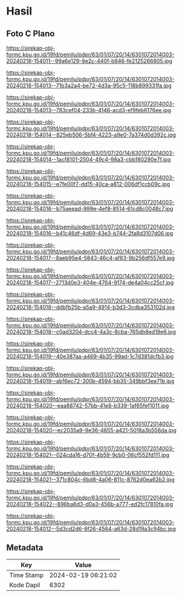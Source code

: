 # Hasil

## Foto C Plano

https://sirekap-obj-formc.kpu.go.id/19fd/pemilu/pdpr/63/01/07/20/14/6301072014003-20240218-154011--99a6e129-8e2c-440f-b846-fe2125266805.jpg

https://sirekap-obj-formc.kpu.go.id/19fd/pemilu/pdpr/63/01/07/20/14/6301072014003-20240218-154013--71b3a2a4-be72-4d3a-95c5-118b899331fa.jpg

https://sirekap-obj-formc.kpu.go.id/19fd/pemilu/pdpr/63/01/07/20/14/6301072014003-20240218-154013--783cef04-233b-4146-acd3-ef9feb6176ee.jpg

https://sirekap-obj-formc.kpu.go.id/19fd/pemilu/pdpr/63/01/07/20/14/6301072014003-20240218-154014--825eb506-5bf4-4223-a9e0-7a374d0d392c.jpg

https://sirekap-obj-formc.kpu.go.id/19fd/pemilu/pdpr/63/01/07/20/14/6301072014003-20240218-154014--1acf8101-2504-49c4-98a3-cbb180290e7f.jpg

https://sirekap-obj-formc.kpu.go.id/19fd/pemilu/pdpr/63/01/07/20/14/6301072014003-20240218-154015--e7fe00f7-dd15-40ca-a812-006df1ccb09c.jpg

https://sirekap-obj-formc.kpu.go.id/19fd/pemilu/pdpr/63/01/07/20/14/6301072014003-20240218-154016--b75aeead-999e-4ef8-8514-61cd8c0048c7.jpg

https://sirekap-obj-formc.kpu.go.id/19fd/pemilu/pdpr/63/01/07/20/14/6301072014003-20240218-154016--b41c46df-4d69-43e3-b744-2fa8d3107d06.jpg

https://sirekap-obj-formc.kpu.go.id/19fd/pemilu/pdpr/63/01/07/20/14/6301072014003-20240218-154017--8aeb95e4-5843-46c4-af83-9b256df557e9.jpg

https://sirekap-obj-formc.kpu.go.id/19fd/pemilu/pdpr/63/01/07/20/14/6301072014003-20240218-154017--2713d0e3-404e-4764-9174-de4a04cc25cf.jpg

https://sirekap-obj-formc.kpu.go.id/19fd/pemilu/pdpr/63/01/07/20/14/6301072014003-20240218-154018--ddbfb25b-a5a9-4914-b3d3-3cdba353102d.jpg

https://sirekap-obj-formc.kpu.go.id/19fd/pemilu/pdpr/63/01/07/20/14/6301072014003-20240218-154018--c0ad3204-dcc4-4a3c-8cba-765db8ed19e6.jpg

https://sirekap-obj-formc.kpu.go.id/19fd/pemilu/pdpr/63/01/07/20/14/6301072014003-20240218-154019--40e387aa-a469-4b35-99ad-1c7d381dcfb3.jpg

https://sirekap-obj-formc.kpu.go.id/19fd/pemilu/pdpr/63/01/07/20/14/6301072014003-20240218-154019--ab16ec72-300b-4594-bb35-349bbf3ee71b.jpg

https://sirekap-obj-formc.kpu.go.id/19fd/pemilu/pdpr/63/01/07/20/14/6301072014003-20240218-154020--eaa88742-57bb-41e8-b339-1af65fef1011.jpg

https://sirekap-obj-formc.kpu.go.id/19fd/pemilu/pdpr/63/01/07/20/14/6301072014003-20240218-154020--ec2035a9-9e36-4655-a421-5018a3b556da.jpg

https://sirekap-obj-formc.kpu.go.id/19fd/pemilu/pdpr/63/01/07/20/14/6301072014003-20240218-154021--024cda16-d70f-4b59-9cb0-06cf552fd111.jpg

https://sirekap-obj-formc.kpu.go.id/19fd/pemilu/pdpr/63/01/07/20/14/6301072014003-20240218-154021--371c804c-6bd8-4a06-811c-8762d0ea62b2.jpg

https://sirekap-obj-formc.kpu.go.id/19fd/pemilu/pdpr/63/01/07/20/14/6301072014003-20240218-154022--896ba6d3-d0a3-456b-a777-ed2fc17810fa.jpg

https://sirekap-obj-formc.kpu.go.id/19fd/pemilu/pdpr/63/01/07/20/14/6301072014003-20240218-154012--5d3cd2d6-8f26-4564-a63d-28d19a3c94bc.jpg


## Metadata

| Key        | Value               |
| ---------- | ------------------- |
| Time Stamp | 2024-02-19 06:21:02 |
| Kode Dapil | 6302                |




